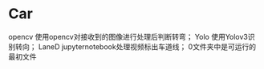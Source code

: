 # Car
opencv 使用opencv对接收到的图像进行处理后判断转弯；
Yolo 使用Yolov3识别转向；
LaneD jupyternotebook处理视频标出车道线；
0文件夹中是可运行的最初文件
